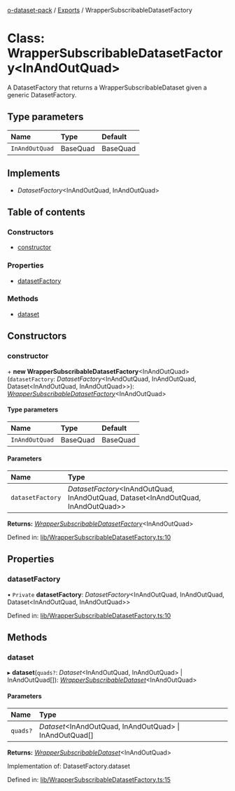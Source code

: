 [o-dataset-pack](../README.md) / [Exports](../modules.md) / WrapperSubscribableDatasetFactory

# Class: WrapperSubscribableDatasetFactory<InAndOutQuad\>

A DatasetFactory that returns a WrapperSubscribableDataset given a generic DatasetFactory.

## Type parameters

| Name | Type | Default |
| :------ | :------ | :------ |
| `InAndOutQuad` | BaseQuad | BaseQuad |

## Implements

- *DatasetFactory*<InAndOutQuad, InAndOutQuad\>

## Table of contents

### Constructors

- [constructor](wrappersubscribabledatasetfactory.md#constructor)

### Properties

- [datasetFactory](wrappersubscribabledatasetfactory.md#datasetfactory)

### Methods

- [dataset](wrappersubscribabledatasetfactory.md#dataset)

## Constructors

### constructor

\+ **new WrapperSubscribableDatasetFactory**<InAndOutQuad\>(`datasetFactory`: *DatasetFactory*<InAndOutQuad, InAndOutQuad, Dataset<InAndOutQuad, InAndOutQuad\>\>): [*WrapperSubscribableDatasetFactory*](wrappersubscribabledatasetfactory.md)<InAndOutQuad\>

#### Type parameters

| Name | Type | Default |
| :------ | :------ | :------ |
| `InAndOutQuad` | BaseQuad | BaseQuad |

#### Parameters

| Name | Type |
| :------ | :------ |
| `datasetFactory` | *DatasetFactory*<InAndOutQuad, InAndOutQuad, Dataset<InAndOutQuad, InAndOutQuad\>\> |

**Returns:** [*WrapperSubscribableDatasetFactory*](wrappersubscribabledatasetfactory.md)<InAndOutQuad\>

Defined in: [lib/WrapperSubscribableDatasetFactory.ts:10](https://github.com/o-development/o-dataset-pack/blob/7f31bc0/lib/WrapperSubscribableDatasetFactory.ts#L10)

## Properties

### datasetFactory

• `Private` **datasetFactory**: *DatasetFactory*<InAndOutQuad, InAndOutQuad, Dataset<InAndOutQuad, InAndOutQuad\>\>

Defined in: [lib/WrapperSubscribableDatasetFactory.ts:10](https://github.com/o-development/o-dataset-pack/blob/7f31bc0/lib/WrapperSubscribableDatasetFactory.ts#L10)

## Methods

### dataset

▸ **dataset**(`quads?`: *Dataset*<InAndOutQuad, InAndOutQuad\> \| InAndOutQuad[]): [*WrapperSubscribableDataset*](wrappersubscribabledataset.md)<InAndOutQuad\>

#### Parameters

| Name | Type |
| :------ | :------ |
| `quads?` | *Dataset*<InAndOutQuad, InAndOutQuad\> \| InAndOutQuad[] |

**Returns:** [*WrapperSubscribableDataset*](wrappersubscribabledataset.md)<InAndOutQuad\>

Implementation of: DatasetFactory.dataset

Defined in: [lib/WrapperSubscribableDatasetFactory.ts:15](https://github.com/o-development/o-dataset-pack/blob/7f31bc0/lib/WrapperSubscribableDatasetFactory.ts#L15)
